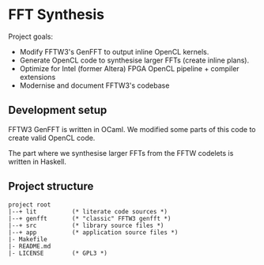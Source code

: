 # FFT Synthesis

Project goals:

* Modify FFTW3's GenFFT to output inline OpenCL kernels.
* Generate OpenCL code to synthesise larger FFTs (create inline plans).
* Optimize for Intel (former Altera) FPGA OpenCL pipeline + compiler extensions
* Modernise and document FFTW3's codebase

## Development setup

FFTW3 GenFFT is written in OCaml. We modified some parts of this code to create valid OpenCL code.

The part where we synthesise larger FFTs from the FFTW codelets is written in Haskell.

## Project structure

```
project root
|--+ lit          (* literate code sources *)
|--+ genfft       (* "classic" FFTW3 genfft *)
|--+ src          (* library source files *)
|--+ app          (* application source files *)
|- Makefile
|- README.md
|- LICENSE        (* GPL3 *)
```

